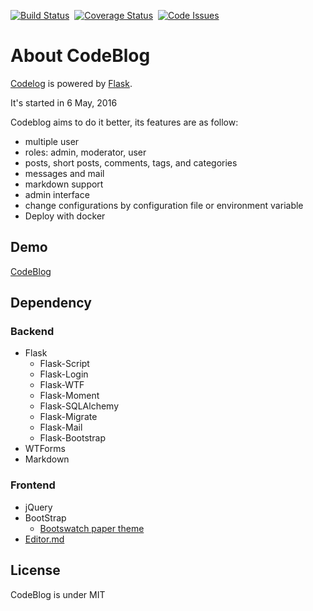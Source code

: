 [![Build Status](https://travis-ci.org/ZsLinw/codeblog.svg?branch=master)](https://travis-ci.org/ZsLinw/codeblog)&nbsp;&nbsp;[![Coverage Status](https://coveralls.io/repos/github/ZsLinw/codeblog/badge.svg?branch=master)](https://coveralls.io/github/ZsLinw/codeblog?branch=master)&nbsp;&nbsp;[![Code Issues](https://www.quantifiedcode.com/api/v1/project/ec93b3f8640740878a48e07f38aa6c25/badge.svg)](https://www.quantifiedcode.com/app/project/ec93b3f8640740878a48e07f38aa6c25)
# About CodeBlog

[Codelog](https://github.com/ZsLinw/codeblog) is powered by [Flask](http://flask.pocoo.org/).

It&#39;s started in 6 May, 2016

Codeblog aims to do it better, its features are as follow:

- multiple user
- roles: admin, moderator, user
- posts, short posts, comments, tags, and categories
- messages and mail
- markdown support
- admin interface
- change configurations by configuration file or environment variable
- Deploy with docker

## Demo

[CodeBlog](http://web-log.daoapp.io)

## Dependency

### Backend

- Flask
    - Flask-Script
    - Flask-Login
    - Flask-WTF
    - Flask-Moment
    - Flask-SQLAlchemy
    - Flask-Migrate
    - Flask-Mail
    - Flask-Bootstrap
- WTForms
- Markdown

### Frontend

- jQuery
- BootStrap
    - [Bootswatch paper theme](http://bootswatch.com/paper/)
- [Editor.md](https://github.com/pandao/editor.md)

## License

CodeBlog is under MIT
